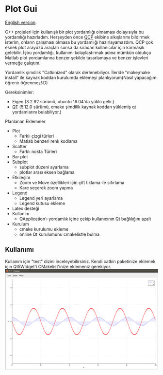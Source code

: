 # Plot Gui
[English version](https://github.com/MEfeTiryaki/plotgui/wiki/English-Version).

C++ projeleri için kullanışlı bir plot yordamlığı olmaması dolayısıyla bu yordamlığı hazırladım. Herşeyden önce [QCP](
https://www.qcustomplot.com/) ekibine alkışlarımı bildirmek isterim, onların çalışması olmasa bu yordamlığı hazırlayamazdım. QCP çok esnek plot arayüzü araçları sunsa da sıradan kullanıcılar için karmaşık gelebilir. İşbu yordamlığı, kullanımı kolaylaştırmak adına mümkün oldukça Matlab plot yordamlarına benzer şekilde tasarlamaya ve benzer işlevleri vermeğe çalıştım. 

Yordamlık şimdilik "Catkinized" olarak derlenebiliyor. İleride "make;make install" ile kaynak koddan kurulumda eklemeyi planlıyorum(Nasıl yapacağımı öğrenir öğrenmez!:D)


Gereksinimler:
* Eigen (3.2.92 sürümü, ubuntu 16.04'da yüklü gelir.)
* [QT](https://github.com/MEfeTiryaki/plotgui/wiki/QT5-y%C3%BCkleme) (5.12.0 sürümü, cmake şimdilik kaynak koddan yüklemiş qt yordamlarını bulabiliyor.)


Planlanan Eklemeler
* Plot
  * Farklı çizgi türleri
  * Matlab benzeri renk kodlama
* Scatter
  * Farklı nokta Türleri
* Bar plot
* Subplot
  * subplot düzeni ayarlama
  * plotlar arası eksen bağlama
* Etkileşim
  * Zoom ve Move özellikleri için çift tıklama ile sıfırlama
  * Kare seçerek zoom yapma
* Legend
  * Legend yeri ayarlama
  * Legend kutusu ekleme
* Latex desteği
* Kullanım
  * QApplication'ı yordamlık içine çekip kullanıcının Qt bağlılığını azalt 
* Kurulum
  * cmake kurulumu ekleme
  * online Qt kurulumunu cmakelistle bulma
  


## Kullanımı
Kullanım için "test" dizini inceleyebilirsiniz. Kendi catkin paketinize eklemek için Qt5Widget'i CMakelist'inize eklemeniz gerekiyor.
![örnek](https://github.com/MEfeTiryaki/plotgui/blob/master/resource/plot_example.png)
